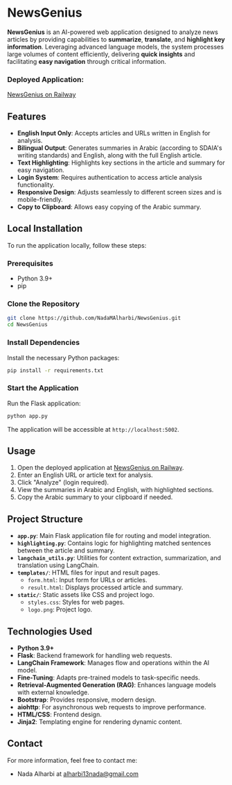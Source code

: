 # NewsGenius

**NewsGenius** is an AI-powered web application designed to analyze news articles by providing capabilities to **summarize**, **translate**, and **highlight key information**. Leveraging advanced language models, the system processes large volumes of content efficiently, delivering **quick insights** and facilitating **easy navigation** through critical information.

### Deployed Application:
[NewsGenius on Railway](https://newsgenius.up.railway.app)

## Features

- **English Input Only**: Accepts articles and URLs written in English for analysis.
- **Bilingual Output**: Generates summaries in Arabic (according to SDAIA's writing standards) and English, along with the full English article.
- **Text Highlighting**: Highlights key sections in the article and summary for easy navigation.
- **Login System**: Requires authentication to access article analysis functionality.
- **Responsive Design**: Adjusts seamlessly to different screen sizes and is mobile-friendly.
- **Copy to Clipboard**: Allows easy copying of the Arabic summary.

## Local Installation

To run the application locally, follow these steps:

### Prerequisites

- Python 3.9+
- pip

### Clone the Repository

```bash
git clone https://github.com/NadaMAlharbi/NewsGenius.git
cd NewsGenius
```

### Install Dependencies

Install the necessary Python packages:

```bash
pip install -r requirements.txt
```

### Start the Application

Run the Flask application:

```bash
python app.py
```

The application will be accessible at `http://localhost:5002`.

## Usage

1. Open the deployed application at [NewsGenius on Railway](https://newsgenius.up.railway.app).
2. Enter an English URL or article text for analysis.
3. Click "Analyze" (login required).
4. View the summaries in Arabic and English, with highlighted sections.
5. Copy the Arabic summary to your clipboard if needed.

## Project Structure

- **`app.py`**: Main Flask application file for routing and model integration.
- **`highlighting.py`**: Contains logic for highlighting matched sentences between the article and summary.
- **`langchain_utils.py`**: Utilities for content extraction, summarization, and translation using LangChain.
- **`templates/`**: HTML files for input and result pages.
    - `form.html`: Input form for URLs or articles.
    - `result.html`: Displays processed article and summary.
- **`static/`**: Static assets like CSS and project logo.
    - `styles.css`: Styles for web pages.
    - `logo.png`: Project logo.

## Technologies Used

- **Python 3.9+**
- **Flask**: Backend framework for handling web requests.
- **LangChain Framework**: Manages flow and operations within the AI model.
- **Fine-Tuning**: Adapts pre-trained models to task-specific needs.
- **Retrieval-Augmented Generation (RAG)**: Enhances language models with external knowledge.
- **Bootstrap**: Provides responsive, modern design.
- **aiohttp**: For asynchronous web requests to improve performance.
- **HTML/CSS**: Frontend design.
- **Jinja2**: Templating engine for rendering dynamic content.

## Contact

For more information, feel free to contact me:

- Nada Alharbi at alharbi13nada@gmail.com
